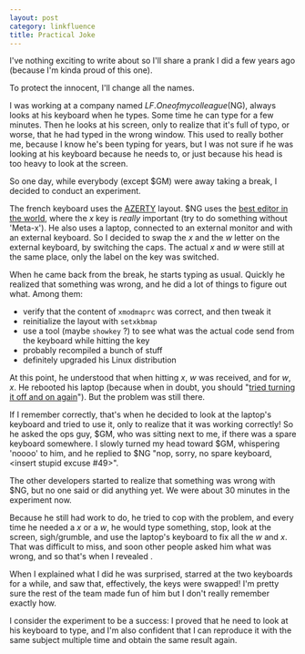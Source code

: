```yaml
---
layout: post
category: linkfluence
title: Practical Joke
---
```


I've nothing exciting to write about so I'll share a prank I did a few years ago (because I'm kinda proud of this one).

To protect the innocent, I'll change all the names.

I was working at a company named $LF.  One of my colleague ($NG), always looks at his keyboard when he types.  Some time he can type for a few minutes.  Then he looks at his screen, only to realize that it's full of typo, or worse, that he had typed in the wrong window.  This used to really bother me, because I know he's been typing for years, but I was not sure if he was looking at his keyboard because he needs to, or just because his head is too heavy to look at the screen.

So one day, while everybody (except $GM) were away taking a break, I decided to conduct an experiment.

The french keyboard uses the [AZERTY](http://en.wikipedia.org/wiki/Azerty) layout.  $NG uses the [best editor in the world](http://www.gnu.org/software/emacs/), where the *x* key is *really* important (try to do something without 'Meta-x').  He also uses a laptop, connected to an external monitor and with an external keyboard.  So I decided to swap the *x* and the *w* letter on the external keyboard, by switching the caps.  The actual *x* and *w* were still at the same place, only the label on the key was switched.

When he came back from the break, he starts typing as usual.  Quickly he realized that something was wrong, and he did a lot of things to figure out what.  Among them:

* verify that the content of ``xmodmaprc`` was correct, and then tweak it
* reinitialize the layout with ``setxkbmap``
* use a tool (maybe ``showkey`` ?) to see what was the actual code send from the keyboard while hitting the key
* probably recompiled a bunch of stuff
* definitely upgraded his Linux distribution

At this point, he understood that when hitting *x*, *w* was received, and for *w*, *x*.  He rebooted his laptop (because when in doubt, you should "[tried turning it off and on again](http://www.youtube.com/watch?v=nn2FB1P_Mn8)").  But the problem was still there.

If I remember correctly, that's when he decided to look at the laptop's keyboard and tried to use it, only to realize that it was working correctly!  So he asked the ops guy, $GM, who was sitting next to me, if there was a spare keyboard somewhere.  I slowly turned my head toward $GM, whispering 'noooo' to him, and he replied to $NG "nop, sorry, no spare keyboard, <insert stupid excuse #49>".

The other developers started to realize that something was wrong with $NG, but no one said or did anything yet.  We were about 30 minutes in the experiment now.

Because he still had work to do, he tried to cop with the problem, and every time he needed a *x* or a *w*, he would type something, stop, look at the screen, sigh/grumble, and use the laptop's keyboard to fix all the *w* and *x*.  That was difficult to miss, and soon other people asked him what was wrong, and so that's when I revealed .

When I explained what I did he was surprised, starred at the two keyboards for a while, and saw that, effectively, the keys were swapped!  I'm pretty sure the rest of the team made fun of him but I don't really remember exactly how.

I consider the experiment to be a success: I proved that he need to look at his keyboard to type, and I'm also confident that I can reproduce it with the same subject multiple time and obtain the same result again.
